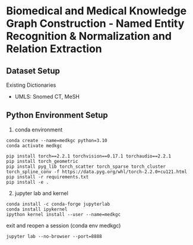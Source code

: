 
# Biomedical and Medical Knowledge Graph Construction - Named Entity Recognition & Normalization and Relation Extraction 

## Dataset Setup

Existing Dictionaries
- UMLS: Snomed CT, MeSH

## Python Environment Setup

1. conda environment
```
conda create --name=medkgc python=3.10
conda activate medkgc
```

```
pip install torch==2.2.1 torchvision==0.17.1 torchaudio==2.2.1
pip install torch_geometric
pip install pyg_lib torch_scatter torch_sparse torch_cluster torch_spline_conv -f https://data.pyg.org/whl/torch-2.2.0+cu121.html
pip install -r requirements.txt
pip install -e .
```

2. jupyter lab and kernel
```
conda install -c conda-forge jupyterlab
conda install ipykernel
ipython kernel install --user --name=medkgc
```

exit and reopen a session (conda env medkgc)

```
jupyter lab --no-browser --port=8888
```

